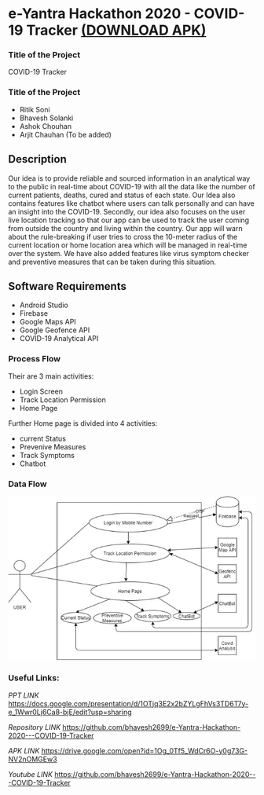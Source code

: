 # e-Yantra Hackathon 2020 - COVID-19 Tracker [(DOWNLOAD APK)](https://drive.google.com/open?id=1Og_0Tf5_WdCr6O-y0g73G-NV2nOMGEw3)

### Title of the Project
COVID-19 Tracker

### Title of the Project
- Ritik Soni
- Bhavesh Solanki
- Ashok Chouhan
- Arjit Chauhan (To be added)

## Description

Our idea is to provide reliable and sourced information in an analytical way to the public in real-time about COVID-19 with all the data like the number of current patients, deaths, cured and status of each state. Our Idea also contains features like chatbot where users can talk personally and can have an insight into the COVID-19. Secondly, our idea also focuses on the user live location tracking so that our app can be used to track the user coming from outside the country and living within the country. Our app will warn about the rule-breaking if user tries to cross the 10-meter radius of the current location or home location area which will be managed in real-time over the system. We have also added features like virus symptom checker and preventive measures that can be taken during this situation.

## Software Requirements
- Android Studio
- Firebase
- Google Maps API
- Google Geofence API
- COVID-19 Analytical API

### Process Flow
Their are 3 main activities:
- Login Screen
- Track Location Permission
- Home Page

Further Home page is divided into 4 activities:
- current Status
- Prevenive Measures
- Track Symptoms
- Chatbot


### Data Flow

![](Flow.png)


### Useful Links:

_PPT LINK_ https://docs.google.com/presentation/d/1OTjq3E2x2bZYLgFhVs3TD6T7y-e_1Wwr0Lj6Ca8-bjE/edit?usp=sharing

_Repository LINK_ https://github.com/bhavesh2699/e-Yantra-Hackathon-2020---COVID-19-Tracker

_APK LINK_ https://drive.google.com/open?id=1Og_0Tf5_WdCr6O-y0g73G-NV2nOMGEw3

_Youtube LINK_ https://github.com/bhavesh2699/e-Yantra-Hackathon-2020---COVID-19-Tracker




